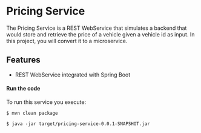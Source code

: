 # Pricing Service

The Pricing Service is a REST WebService that simulates a backend that
would store and retrieve the price of a vehicle given a vehicle id as
input. In this project, you will convert it to a microservice.


## Features

- REST WebService integrated with Spring Boot


#### Run the code

To run this service you execute:

```
$ mvn clean package
```

```
$ java -jar target/pricing-service-0.0.1-SNAPSHOT.jar
```

